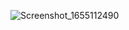 
![Screenshot_1655112490](https://user-images.githubusercontent.com/96645477/173325448-8e4bfec7-89e7-4247-993d-92efc40063b3.png)
